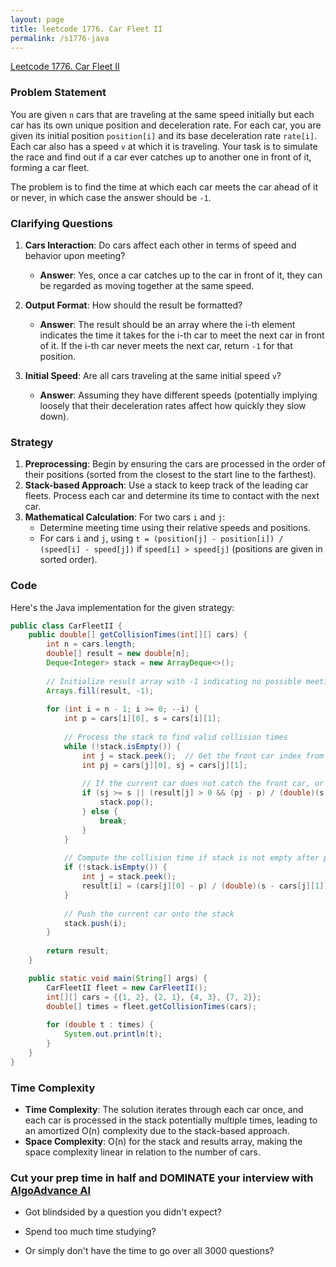 ```yaml
---
layout: page
title: leetcode 1776. Car Fleet II
permalink: /s1776-java
---
```

[Leetcode 1776. Car Fleet II](https://algoadvance.github.io/algoadvance/l1776)
### Problem Statement

You are given `n` cars that are traveling at the same speed initially but each car has its own unique position and deceleration rate. For each car, you are given its initial position `position[i]` and its base deceleration rate `rate[i]`. Each car also has a speed `v` at which it is traveling. Your task is to simulate the race and find out if a car ever catches up to another one in front of it, forming a car fleet. 

The problem is to find the time at which each car meets the car ahead of it or never, in which case the answer should be `-1`.

### Clarifying Questions

1. **Cars Interaction**: Do cars affect each other in terms of speed and behavior upon meeting?
   - **Answer**: Yes, once a car catches up to the car in front of it, they can be regarded as moving together at the same speed.
   
2. **Output Format**: How should the result be formatted?
   - **Answer**: The result should be an array where the i-th element indicates the time it takes for the i-th car to meet the next car in front of it. If the i-th car never meets the next car, return `-1` for that position.
   
3. **Initial Speed**: Are all cars traveling at the same initial speed `v`?
   - **Answer**: Assuming they have different speeds (potentially implying loosely that their deceleration rates affect how quickly they slow down).

### Strategy

1. **Preprocessing**: Begin by ensuring the cars are processed in the order of their positions (sorted from the closest to the start line to the farthest).
2. **Stack-based Approach**: Use a stack to keep track of the leading car fleets. Process each car and determine its time to contact with the next car.
3. **Mathematical Calculation**: For two cars `i` and `j`:
   - Determine meeting time using their relative speeds and positions.
   - For cars `i` and `j`, using `t = (position[j] - position[i]) / (speed[i] - speed[j])` if `speed[i] > speed[j]` (positions are given in sorted order).
   
### Code

Here's the Java implementation for the given strategy:

```java
public class CarFleetII {
    public double[] getCollisionTimes(int[][] cars) {
        int n = cars.length;
        double[] result = new double[n];
        Deque<Integer> stack = new ArrayDeque<>();
        
        // Initialize result array with -1 indicating no possible meeting
        Arrays.fill(result, -1);
        
        for (int i = n - 1; i >= 0; --i) {
            int p = cars[i][0], s = cars[i][1];
            
            // Process the stack to find valid collision times
            while (!stack.isEmpty()) {
                int j = stack.peek();  // Get the front car index from the stack
                int pj = cars[j][0], sj = cars[j][1];
                
                // If the current car does not catch the front car, or if the front car catches another car first
                if (sj >= s || (result[j] > 0 && (pj - p) / (double)(s - sj) >= result[j])) {
                    stack.pop();
                } else {
                    break;
                }
            }
            
            // Compute the collision time if stack is not empty after processing
            if (!stack.isEmpty()) {
                int j = stack.peek();
                result[i] = (cars[j][0] - p) / (double)(s - cars[j][1]);
            }
            
            // Push the current car onto the stack
            stack.push(i);
        }
        
        return result;
    }

    public static void main(String[] args) {
        CarFleetII fleet = new CarFleetII();
        int[][] cars = {{1, 2}, {2, 1}, {4, 3}, {7, 2}};
        double[] times = fleet.getCollisionTimes(cars);
        
        for (double t : times) {
            System.out.println(t);
        }
    }
}
```
### Time Complexity

- **Time Complexity**: The solution iterates through each car once, and each car is processed in the stack potentially multiple times, leading to an amortized O(n) complexity due to the stack-based approach.
- **Space Complexity**: O(n) for the stack and results array, making the space complexity linear in relation to the number of cars.


### Cut your prep time in half and DOMINATE your interview with [AlgoAdvance AI](https://algoAdvance.com)

- Got blindsided by a question you didn't expect?

- Spend too much time studying?

- Or simply don't have the time to go over all 3000 questions?

